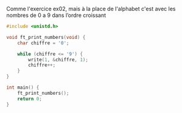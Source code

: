 Comme l'exercice ex02, mais à la place de l'alphabet c'est avec les nombres de 0 a 9 dans l’ordre croissant

```c
#include <unistd.h>

void ft_print_numbers(void) {
    char chiffre = '0';

    while (chiffre <= '9') {
        write(1, &chiffre, 1);
        chiffre++;
    }
}

int main() {
    ft_print_numbers();
    return 0;
}
```
